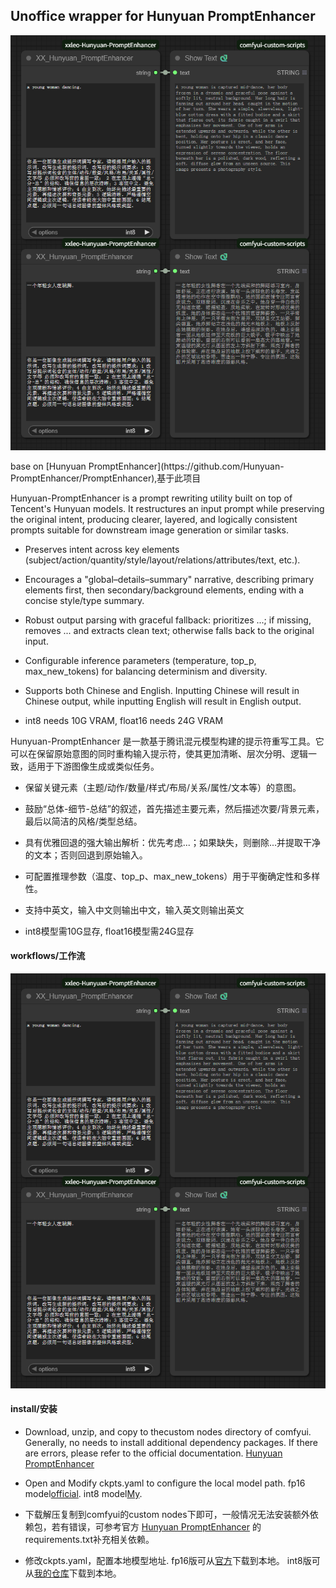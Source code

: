 ## Unoffice wrapper for Hunyuan PromptEnhancer  
<p align="center">
  <img src="workflow.png" alt="workflow"/>
</p>
base on [Hunyuan PromptEnhancer](https://github.com/Hunyuan-PromptEnhancer/PromptEnhancer),基于此项目

Hunyuan-PromptEnhancer is a prompt rewriting utility built on top of Tencent's Hunyuan models. It restructures an input prompt while preserving the original intent, producing clearer, layered, and logically consistent prompts suitable for downstream image generation or similar tasks.

* Preserves intent across key elements (subject/action/quantity/style/layout/relations/attributes/text, etc.).
* Encourages a "global–details–summary" narrative, describing primary elements first, then secondary/background elements, ending with a concise style/type summary.
* Robust output parsing with graceful fallback: prioritizes <answer>...</answer>; if missing, removes <think>...</think> and extracts clean text; otherwise falls back to the original input.
* Configurable inference parameters (temperature, top_p, max_new_tokens) for balancing determinism and diversity.

* Supports both Chinese and English. Inputting Chinese will result in Chinese output, while inputting English will result in English output.
* int8 needs 10G VRAM, float16 needs 24G VRAM

Hunyuan-PromptEnhancer 是一款基于腾讯混元模型构建的提示符重写工具。它可以在保留原始意图的同时重构输入提示符，使其更加清晰、层次分明、逻辑一致，适用于下游图像生成或类似任务。

* 保留关键元素（主题/动作/数量/样式/布局/关系/属性/文本等）的意图。
* 鼓励“总体-细节-总结”的叙述，首先描述主要元素，然后描述次要/背景元素，最后以简洁的风格/类型总结。
* 具有优雅回退的强大输出解析：优先考虑<answer>...</answer>；如果缺失，则删除<think>...</think>并提取干净的文本；否则回退到原始输入。
* 可配置推理参数（温度、top_p、max_new_tokens）用于平衡确定性和多样性。

* 支持中英文，输入中文则输出中文，输入英文则输出英文
* int8模型需10G显存, float16模型需24G显存

  
#### workflows/工作流  
<p align="center">
  <img src="workflow.png" alt="workflow"/>
</p>

#### install/安装
* Download, unzip, and copy to thecustom nodes directory of comfyui. Generally, no needs to install additional dependency packages. If there are errors, please refer to the official documentation. [Hunyuan PromptEnhancer](https://github.com/Hunyuan-PromptEnhancer/PromptEnhancer/blob/main/requirements.txt)

* Open and Modify ckpts.yaml to configure the local model path.
fp16 model[official](https://huggingface.co/tencent/HunyuanImage-2.1/tree/main/reprompt).
int8 model[My](https://huggingface.co/leeooo001/Hunyuan-PromptEnhancer-INT8).



* 下载解压复制到comfyui的custom nodes下即可，一般情况无法安装额外依赖包，若有错误，可参考官方 [Hunyuan PromptEnhancer](https://github.com/Hunyuan-PromptEnhancer/PromptEnhancer/blob/main/requirements.txt) 的requirements.txt补充相关依赖。

* 修改ckpts.yaml，配置本地模型地址.
fp16版可从[官方](https://huggingface.co/tencent/HunyuanImage-2.1/tree/main/reprompt)下载到本地。
int8版可从[我的仓库](https://huggingface.co/leeooo001/Hunyuan-PromptEnhancer-INT8)下载到本地。
